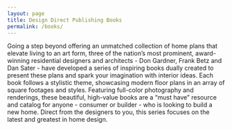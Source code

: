 ```yaml
---
layout: page
title: Design Direct Publishing Books
permalink: /books/
---
```


Going a step beyond offering an unmatched collection of home plans that elevate living to an art form, three of the nation’s most prominent, award-winning residential designers and architects - Don Gardner, Frank Betz and Dan Sater - have developed a series of inspiring books dually created to present these plans and spark your imagination with interior ideas. Each book follows a stylistic theme, showcasing modern floor plans in an array of square footages and styles. Featuring full-color photography and renderings, these beautiful, high-value books are a “must have” resource and catalog for anyone - consumer or builder - who is looking to build a new home. Direct from the designers to you, this series focuses on the latest and greatest in home design.
